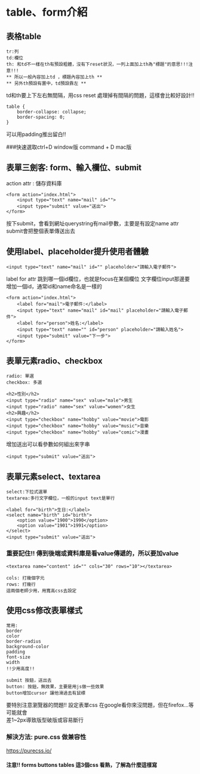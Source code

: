 # table、form介紹<br/>
## 表格table
```
tr:列
td:欄位
th: 和td不一樣在th有預設粗體，沒有下reset狀況，一列上面加上th為"標題"的意思!!!注意!!!
** 所以一般內容加上td ，標題內容加上th **
** 另外th預設有置中，td預設靠左 **
```

td和th要上下左右無間隔，用css reset 處理掉有間隔的問題，這樣會比較好設計!!
```
table {
	border-collapse: collapse;
	border-spacing: 0;
}
```
可以用padding推出留白!!

###快速選取ctrl+D window版 command + D mac版

## 表單三劍客: form、輸入欄位、submit
action attr : 儲存資料庫
```
<form action="index.html">
    <input type="text" name="mail" id="">
    <input type="submit" value="送出">
</form>
```

按下submit，會看到網址querystring有mail參數，主要是有設定name attr<br/>
submit會把整個表單傳送出去<br/>

## 使用label、placeholder提升使用者體驗
```
<input type="text" name="mail" id="" placeholder="請輸入電子郵件">
```
label for attr 跳到哪一個id欄位，也就是focus在某個欄位
文字欄位input那邊要增加一個id，通常id和name命名是一樣的
```
<form action="index.html">
    <label for="mail">電子郵件:</label>
    <input type="text" name="mail" id="mail" placeholder="請輸入電子郵件">
    <label for="person">姓名:</label>
    <input type="text" name="" id="person" placeholder="請輸入姓名">
    <input type="submit" value="下一步">
</form>
```

## 表單元素radio、checkbox
```
radio: 單選
checkbox: 多選
```
```
<h2>性別</h2>
<input type="radio" name="sex" value="male">男生
<input type="radio" name="sex" value="women">女生
<h2>興趣</h2>
<input type="checkbox" name="hobby" value="movie">電影
<input type="checkbox" name="hobby" value="music">音樂
<input type="checkbox" name="hobby" value="comic">漫畫
```
增加送出可以看參數如何組出來字串
```
<input type="submit" value="送出">
```

## 表單元素select、textarea
```
select:下拉式選單
textarea:多行文字欄位，一般的input text是單行
```
```
<label for="birth">生日:</label>
<select name="birth" id="birth">
    <option value="1900">1990</option>
    <option value="1901">1991</option>
</select>
<input type="submit" value="送出">
```

### 重要記住!! 傳到後端或資料庫是看value傳遞的，所以要加value
```
<textarea name="content" id="" cols="30" rows="10"></textarea>
```
```
cols: 打幾個字元
rows: 打幾行
這兩個老師少用，用寬高css去設定
```

## 使用css修改表單樣式
```
常用:
border
color
border-radius
background-color
padding
font-size
width
!!少用高度!!
```
```
submit 按鈕，送出去
button: 按鈕，無效果，主要是用js做一些效果
button增加cursor 讓他滑過去有鼠標
```

要特別注意瀏覽器的問題!! 設定表單css 在google看你來沒問題，但在firefox...等可能就會<br/>
差1~2px導致版型破版或容易斷行<br/>
### 解決方法: pure.css 做兼容性
https://purecss.io/<br/>
#### 注意!! forms buttons tables 這3個css 看熟，了解為什麼這樣寫
